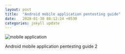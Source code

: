 ```yaml
---
layout: post
title:  "Android mobile application pentesting guide"
date:   2020-01-30 08:12:24 +0530
categories: jekyll update
---
```

![mobile application](../_images/mobileapp.jpeg)

Android mobile application pentesting guide 2
